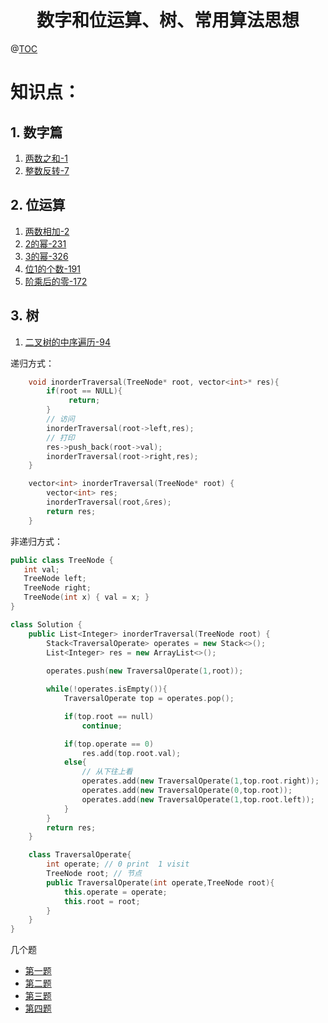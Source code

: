 # <center>数字和位运算、树、常用算法思想<center>
@[TOC](leetcode刷题)

# 知识点：

## 1. 数字篇

1. [两数之和-1](https://leetcode-cn.com/problems/two-sum/)
2. [整数反转-7](https://leetcode.com/problems/reverse-integer/)

## 2. 位运算

1. [两数相加-2](https://leetcode-cn.com/problems/add-two-numbers/)
2. [2的幂-231](https://leetcode-cn.com/problems/power-of-two/)
3. [3的幂-326](https://leetcode-cn.com/problems/power-of-three/)
4. [位1的个数-191](https://leetcode-cn.com/problems/number-of-1-bits/)
5. [阶乘后的零-172](https://leetcode-cn.com/problems/factorial-trailing-zeroes/)

## 3. 树

1. [二叉树的中序遍历-94](https://leetcode-cn.com/problems/binary-tree-inorder-traversal/)

递归方式：

```c++
    void inorderTraversal(TreeNode* root, vector<int>* res){
        if(root == NULL){           
             return;    
        }
        // 访问
        inorderTraversal(root->left,res);
        // 打印
        res->push_back(root->val);
        inorderTraversal(root->right,res);
    }

    vector<int> inorderTraversal(TreeNode* root) {
        vector<int> res;
        inorderTraversal(root,&res);
        return res;
    }
```

非递归方式：

```c++
public class TreeNode {
   int val;
   TreeNode left;
   TreeNode right;
   TreeNode(int x) { val = x; }
}

class Solution {
    public List<Integer> inorderTraversal(TreeNode root) { 
        Stack<TraversalOperate> operates = new Stack<>();
        List<Integer> res = new ArrayList<>();
 
        operates.push(new TraversalOperate(1,root));

        while(!operates.isEmpty()){
            TraversalOperate top = operates.pop();

            if(top.root == null)
                continue;

            if(top.operate == 0)
                res.add(top.root.val);
            else{
                // 从下往上看
                operates.add(new TraversalOperate(1,top.root.right));
                operates.add(new TraversalOperate(0,top.root));
                operates.add(new TraversalOperate(1,top.root.left));                
            }
        }
        return res;
    }

    class TraversalOperate{
        int operate; // 0 print  1 visit    
        TreeNode root; // 节点
        public TraversalOperate(int operate,TreeNode root){
            this.operate = operate;
            this.root = root;
        }
    }
}
```

几个题

- [第一题](https://leetcode.com/problems/path-sum-ii/)
- [第二题](https://leetcode.com/problems/binary-tree-level-order-traversal/)
- [第三题](https://leetcode.com/problems/maximum-depth-of-binary-tree/)
- [第四题](https://leetcode.com/problems/minimum-depth-of-binary-tree/)























